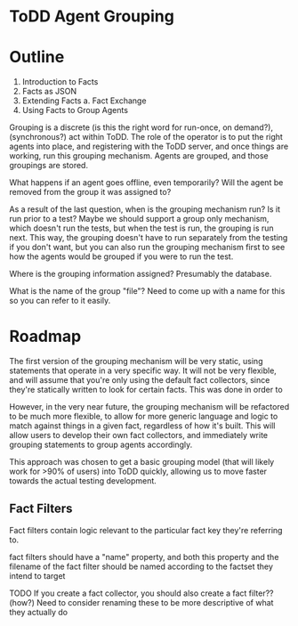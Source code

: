 ToDD Agent Grouping
====

# Outline

1. Introduction to Facts
2. Facts as JSON
3. Extending Facts
    a. Fact Exchange
4. Using Facts to Group Agents



Grouping is a discrete (is this the right word for run-once, on demand?), (synchronous?) act within ToDD. The role of the operator is to put the right agents into place, and registering with the ToDD server, and once things are working, run this grouping mechanism. Agents are grouped, and those groupings are stored.

What happens if an agent goes offline, even temporarily? Will the agent be removed from the group it was assigned to?

As a result of the last question, when is the grouping mechanism run? Is it run prior to a test? Maybe we should support a group only mechanism, which doesn't run the tests, but when the test is run, the grouping is run next. This way, the grouping doesn't have to run separately from the testing if you don't want, but you can also run the grouping mechanism first to see how the agents would be grouped if you were to run the test.

Where is the grouping information assigned? Presumably the database.

What is the name of the group "file"? Need to come up with a name for this so you can refer to it easily.


# Roadmap

The first version of the grouping mechanism will be very static, using statements that operate in a very specific way. It will not be very flexible, and will assume that you're only using the default fact collectors, since they're statically written to look for certain facts. This was done in order to 

However, in the very near future, the grouping mechanism will be refactored to be much more flexible, to allow for more generic language and logic to match against things in a given fact, regardless of how it's built. This will allow users to develop their own fact collectors, and immediately write grouping statements to group agents accordingly.

This approach was chosen to get a basic grouping model (that will likely work for >90% of users) into ToDD quickly, allowing us to move faster towards the actual testing development. 



## Fact Filters

Fact filters contain logic relevant to the particular fact key they're referring to.

fact filters should have a "name" property, and both this property and the filename of the fact filter should be named according to the factset they intend to target

TODO
If you create a fact collector, you should also create a fact filter?? (how?)
Need to consider renaming these to be more descriptive of what they actually do